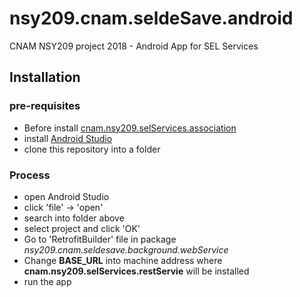 # nsy209.cnam.seldeSave.android

CNAM NSY209 project 2018 - Android App for SEL Services

## Installation
### pre-requisites
* Before install [cnam.nsy209.selServices.association](https://github.com/lavive/cnam.nsy209.selServices.association)
* install [Android Studio](https://developer.android.com/studio/)
* clone this repository into a folder

### Process
* open Android Studio
* click 'file' -> 'open'
* search into folder above
* select project and click 'OK'
* Go to 'RetrofitBuilder' file in package *nsy209.cnam.seldesave.background.webService*
* Change **BASE_URL** into machine address where **cnam.nsy209.selServices.restServie** will be installed 
* run the app 
